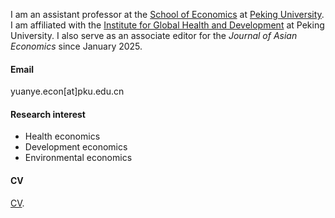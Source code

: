 I am an assistant professor at the [School of Economics](https://econ.pku.edu.cn/) at [Peking University](https://www.pku.edu.cn/). I am affiliated with the [Institute for Global Health and Development](https://www.ghd.pku.edu.cn/English/People/Faculty_fe5100f8d50a4875a92ad8991380a172/Y_fe5100f8d50a4875a92ad8991380a172/YUANYe/index.blk.htm) at Peking University. I also serve as an associate editor for the *Journal of Asian Economics* since January 2025.

#### Email 
yuanye.econ[at]pku.edu.cn

#### Research interest
- Health economics
- Development economics
- Environmental economics

#### CV
<a href="https://yuanye-econ.github.io/research/CV-YuanYe - public.pdf">CV</a>.
